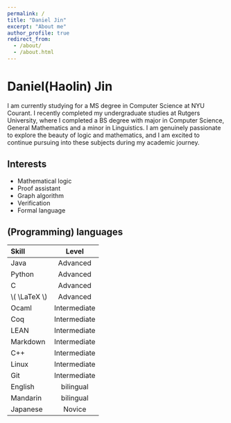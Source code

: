 ```yaml
---
permalink: /
title: "Daniel Jin"
excerpt: "About me"
author_profile: true
redirect_from: 
  - /about/
  - /about.html
---
```

# Daniel(Haolin) Jin

I am currently studying for a MS degree in Computer Science at NYU Courant. I recently completed my undergraduate studies at Rutgers University, where I completed a BS degree with major in Computer Science, General Mathematics and a minor in Linguistics. I am genuinely passionate to explore the beauty of logic and mathematics, and I am excited to continue pursuing into these subjects during my academic journey.

## Interests

+ Mathematical logic
+ Proof assistant
+ Graph algorithm
+ Verification
+ Formal language

## (Programming) languages

| Skill       | Level         |
|:------------|:-------------:|
| Java        | Advanced      |
| Python      | Advanced      |
| C           | Advanced      |
| &#92;( \LaTeX &#92;) |Advanced|
| Ocaml       | Intermediate  |
| Coq         | Intermediate  |
| LEAN        | Intermediate  |
| Markdown    | Intermediate  |
| C++         | Intermediate  |
| Linux       | Intermediate  |
| Git         | Intermediate  |
| English     | bilingual     |
| Mandarin    | bilingual     |
| Japanese    | Novice        |
